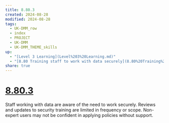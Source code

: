 ```yaml
---
title: 8.80.3
created: 2024-08-28
modified: 2024-08-28
tags:
  - UK-DMM_row
  - index
  - PROJECT
  - UK-DMM
  - UK-DMM_THEME_skills
up:
  - "[Level 3 Learning](Level%203%20Learning.md)"
  - "[8.80 Training staff to work with data securely](8.80%20Training%20staff%20to%20work%20with%20data%20securely.md)"
share: true
---
```

# [8.80.3](8.80.3.md)

Staff working with data are aware of the need to work securely. Reviews and updates to security training are limited in frequency or scope. Non-expert users may not be confident in applying policies without support.
